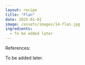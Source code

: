 ```yaml
---
layout: recipe
title: "Flan"
date: 2025-01-01
image: /assets/images/14-flan.jpg
ingredients:
  - To be added later
---
```


References: 

To be added later.